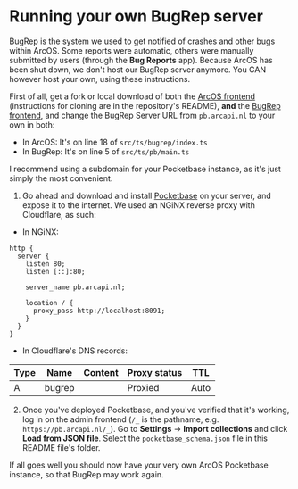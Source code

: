 # Running your own BugRep server

BugRep is the system we used to get notified of crashes and other bugs within ArcOS. Some reports were automatic, others were manually submitted by users (through the **Bug Reports** app). Because ArcOS has been shut down, we don't host our BugRep server anymore. You CAN however host your own, using these instructions.

First of all, get a fork or local download of both the [ArcOS frontend](https://github.com/IzK-ArcOS/v6) (instructions for cloning are in the repository's README), **and** the [BugRep frontend](https://github.com/IzK-ArcOS/ArcOS-Reports-Panel), and change the BugRep Server URL from `pb.arcapi.nl` to your own in both:

- In ArcOS: It's on line 18 of `src/ts/bugrep/index.ts`
- In BugRep: It's on line 5 of `src/ts/pb/main.ts`

I recommend using a subdomain for your Pocketbase instance, as it's just simply the most convenient.

1. Go ahead and download and install [Pocketbase](https://pocketbase.io) on your server, and expose it to the internet. We used an NGiNX reverse proxy with Cloudflare, as such:

- In NGiNX:

```
http {
  server {
    listen 80;
    listen [::]:80;

    server_name pb.arcapi.nl;

    location / {
      proxy_pass http://localhost:8091;
    }
  }
}
```

- In Cloudflare's DNS records:

| Type | Name   | Content | Proxy status | TTL  |
| ---- | ------ | ------- | ------------ | ---- |
| A    | bugrep | <ip>    | Proxied      | Auto |

2. Once you've deployed Pocketbase, and you've verified that it's working, log in on the admin frontend (`/_` is the pathname, e.g. `https://pb.arcapi.nl/_`). Go to **Settings** -> **Import collections** and click **Load from JSON file**. Select the `pocketbase_schema.json` file in this README file's folder.

If all goes well you should now have your very own ArcOS Pocketbase instance, so that BugRep may work again.
